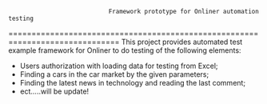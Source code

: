                                 Framework prototype for Onliner automation testing
==============================================================================
This project provides automated test example framework for Onliner to do testing of the following elements:

 - Users authorization with loading data for testing from Excel;
 - Finding a cars in the car market by the given parameters;
 - Finding the latest news in technology and reading the last comment;
 - ect.....will be update!
